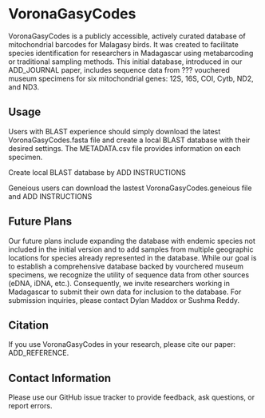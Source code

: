 # VoronaGasyCodes
VoronaGasyCodes is a publicly accessible, actively curated database of mitochondrial barcodes for Malagasy birds. It was created to facilitate species identification for researchers in Madagascar using metabarcoding or traditional sampling methods. This initial database, introduced in our ADD_JOURNAL paper, includes sequence data from ??? vouchered museum specimens for six mitochondrial genes: 12S, 16S, COI, Cytb, ND2, and ND3. 

## Usage
Users with BLAST experience should simply download the latest VoronaGasyCodes.fasta file and create a local BLAST database with their desired settings. The METADATA.csv file provides information on each specimen.

Create local BLAST database by ADD INSTRUCTIONS

Geneious users can download the lastest VoronaGasyCodes.geneious file and ADD INSTRUCTIONS


## Future Plans
Our future plans include expanding the database with endemic species not included in the initial version and to add samples from multiple geographic locations for species already represented in the database. While our goal is to establish a comprehensive database backed by vourchered museum specimens, we recognize the utility of sequence data from other sources (eDNA, iDNA, etc.). Consequently, we invite researchers working in Madagascar to submit their own data for inclusion to the database. For submission inquiries, please contact Dylan Maddox or Sushma Reddy.

## Citation
If you use VoronaGasyCodes in your research, please cite our paper: ADD_REFERENCE.

## Contact Information
Please use our GitHub issue tracker to provide feedback, ask questions, or report errors.
